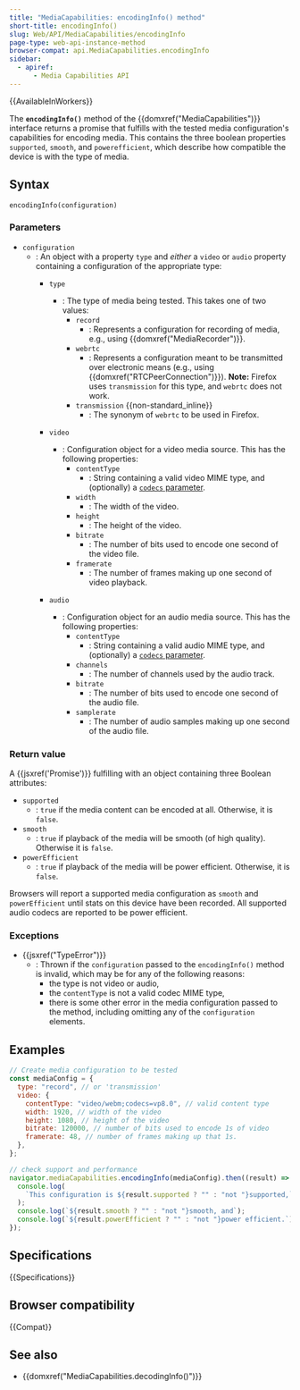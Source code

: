 ```yaml
---
title: "MediaCapabilities: encodingInfo() method"
short-title: encodingInfo()
slug: Web/API/MediaCapabilities/encodingInfo
page-type: web-api-instance-method
browser-compat: api.MediaCapabilities.encodingInfo
sidebar:
  - apiref:
      - Media Capabilities API
---
```


{{AvailableInWorkers}}

The **`encodingInfo()`** method of the {{domxref("MediaCapabilities")}} interface returns a promise that fulfills with the tested media configuration's capabilities for encoding media.
This contains the three boolean properties `supported`, `smooth`, and `powerefficient`, which describe how compatible the device is with the type of media.

## Syntax

```js-nolint
encodingInfo(configuration)
```

### Parameters

- `configuration`
  - : An object with a property `type` and _either_ a `video` or `audio` property containing a configuration of the appropriate type: <!-- MediaEncodingConfiguration in the spec -->
    - `type`
      - : The type of media being tested. This takes one of two values:
        - `record`
          - : Represents a configuration for recording of media, e.g., using {{domxref("MediaRecorder")}}.
        - `webrtc`
          - : Represents a configuration meant to be transmitted over electronic means (e.g., using {{domxref("RTCPeerConnection")}}). **Note:** Firefox uses `transmission` for this type, and `webrtc` does not work.
        - `transmission` {{non-standard_inline}}
          - : The synonym of `webrtc` to be used in Firefox.

    - `video`
      - : Configuration object for a video media source.
        This has the following properties: <!-- VideoConfiguration in the spec -->
        - `contentType`
          - : String containing a valid video MIME type, and (optionally) a [`codecs` parameter](/en-US/docs/Web/Media/Guides/Formats/codecs_parameter).
        - `width`
          - : The width of the video.
        - `height`
          - : The height of the video.
        - `bitrate`
          - : The number of bits used to encode one second of the video file.
        - `framerate`
          - : The number of frames making up one second of video playback.

    - `audio`
      - : Configuration object for an audio media source.
        This has the following properties: <!-- AudioConfiguration in the spec -->
        - `contentType`
          - : String containing a valid audio MIME type, and (optionally) a [`codecs` parameter](/en-US/docs/Web/Media/Guides/Formats/codecs_parameter).
        - `channels`
          - : The number of channels used by the audio track.
        - `bitrate`
          - : The number of bits used to encode one second of the audio file.
        - `samplerate`
          - : The number of audio samples making up one second of the audio file.

### Return value

A {{jsxref('Promise')}} fulfilling with an object containing three Boolean attributes:

- `supported`
  - : `true` if the media content can be encoded at all. Otherwise, it is `false`.
- `smooth`
  - : `true` if playback of the media will be smooth (of high quality). Otherwise it is `false`.
- `powerEfficient`
  - : `true` if playback of the media will be power efficient. Otherwise, it is `false`.

Browsers will report a supported media configuration as `smooth` and `powerEfficient` until stats on this device have been recorded.
All supported audio codecs are reported to be power efficient.

### Exceptions

- {{jsxref("TypeError")}}
  - : Thrown if the `configuration` passed to the `encodingInfo()` method is invalid, which may be for any of the following reasons:
    - the type is not video or audio,
    - the `contentType` is not a valid codec MIME type,
    - there is some other error in the media configuration passed to the method, including omitting any of the `configuration` elements.

## Examples

```js
// Create media configuration to be tested
const mediaConfig = {
  type: "record", // or 'transmission'
  video: {
    contentType: "video/webm;codecs=vp8.0", // valid content type
    width: 1920, // width of the video
    height: 1080, // height of the video
    bitrate: 120000, // number of bits used to encode 1s of video
    framerate: 48, // number of frames making up that 1s.
  },
};

// check support and performance
navigator.mediaCapabilities.encodingInfo(mediaConfig).then((result) => {
  console.log(
    `This configuration is ${result.supported ? "" : "not "}supported,`,
  );
  console.log(`${result.smooth ? "" : "not "}smooth, and`);
  console.log(`${result.powerEfficient ? "" : "not "}power efficient.`);
});
```

## Specifications

{{Specifications}}

## Browser compatibility

{{Compat}}

## See also

- {{domxref("MediaCapabilities.decodingInfo()")}}
